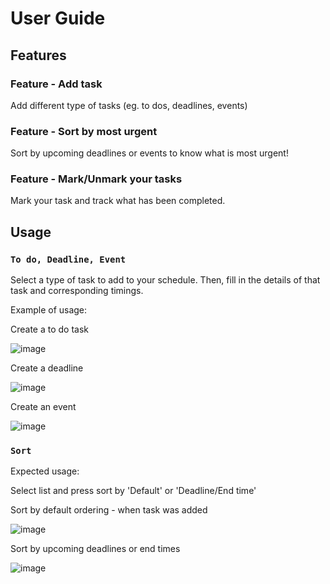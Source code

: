 # User Guide

## Features 

### Feature - Add task

Add different type of tasks (eg. to dos, deadlines, events)

### Feature - Sort by most urgent

Sort by upcoming deadlines or events to know what is most urgent!

### Feature - Mark/Unmark your tasks

Mark your task and track what has been completed.

## Usage

### `To do, Deadline, Event`

Select a type of task to add to your schedule. Then, fill in the details of that task and corresponding timings.

Example of usage: 

Create a to do task

![image](https://user-images.githubusercontent.com/30628325/218655076-722a4527-8147-4718-b16f-c69c88fead65.png)

Create a deadline

![image](https://user-images.githubusercontent.com/30628325/218655229-992a1d95-620a-4bce-9aa5-2f545dc1bd13.png)

Create an event

![image](https://user-images.githubusercontent.com/30628325/218655569-134d2c6c-16ed-461b-8485-72c31bedf437.png)

### `Sort`

Expected usage:

Select list and press sort by 'Default' or 'Deadline/End time'

Sort by default ordering - when task was added

![image](https://user-images.githubusercontent.com/30628325/218655656-f6cc3d26-fe42-4e66-a4ba-8165c1ffe069.png)

Sort by upcoming deadlines or end times

![image](https://user-images.githubusercontent.com/30628325/218655686-b1939a08-c56c-469f-84cd-6f23654a94ba.png)

